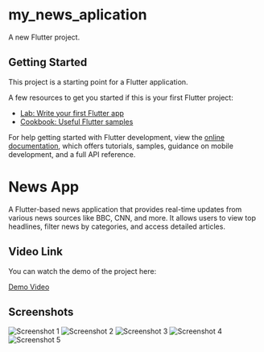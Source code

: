 # my_news_aplication

A new Flutter project.

## Getting Started

This project is a starting point for a Flutter application.

A few resources to get you started if this is your first Flutter project:

- [Lab: Write your first Flutter app](https://docs.flutter.dev/get-started/codelab)
- [Cookbook: Useful Flutter samples](https://docs.flutter.dev/cookbook)

For help getting started with Flutter development, view the
[online documentation](https://docs.flutter.dev/), which offers tutorials,
samples, guidance on mobile development, and a full API reference.

# News App

A Flutter-based news application that provides real-time updates from various news sources like BBC, CNN, and more. It allows users to view top headlines, filter news by categories, and access detailed articles.
## Video Link

You can watch the demo of the project here:

[Demo Video](https://drive.google.com/file/d/1mHG381MXAZKzTI4BGMCRtfulcmqQ9zHc/view?usp=sharing)

## Screenshots

![Screenshot 1](Screenshot_20241121_184918.jpg)
![Screenshot 2](Screenshot_20241121_184929.jpg)
![Screenshot 3](Screenshot_20241121_184935.jpg)
![Screenshot 4](Screenshot_20241121_184941.jpg)
![Screenshot 5](Screenshot_20241121_184959.jpg)
